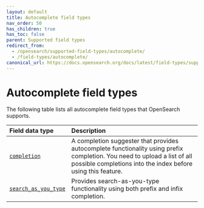 ```yaml
---
layout: default
title: Autocomplete field types
nav_order: 50
has_children: true
has_toc: false
parent: Supported field types
redirect_from:
  - /opensearch/supported-field-types/autocomplete/
  - /field-types/autocomplete/
canonical_url: https://docs.opensearch.org/docs/latest/field-types/supported-field-types/autocomplete/
---
```


# Autocomplete field types

The following table lists all autocomplete field types that OpenSearch supports.

Field data type | Description
:--- | :---  
[`completion`]({{site.url}}{{site.baseurl}}/opensearch/supported-field-types/completion/) | A completion suggester that provides autocomplete functionality using prefix completion. You need to upload a list of all possible completions into the index before using this feature.
[`search_as_you_type`]({{site.url}}{{site.baseurl}}/opensearch/supported-field-types/search-as-you-type/) | Provides search-as-you-type functionality using both prefix and infix completion. 
